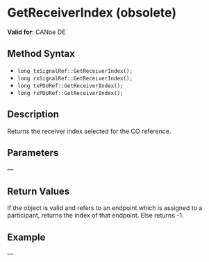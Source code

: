 # GetReceiverIndex (obsolete)

**Valid for**: CANoe DE

## Method Syntax

- `long txSignalRef::GetReceiverIndex();`
- `long rxSignalRef::GetReceiverIndex();`
- `long txPDURef::GetReceiverIndex();`
- `long rxPDURef::GetReceiverIndex();`

## Description

Returns the receiver index selected for the CO reference.

## Parameters

—

## Return Values

If the object is valid and refers to an endpoint which is assigned to a participant, returns the index of that endpoint. Else returns -1.

## Example

—
